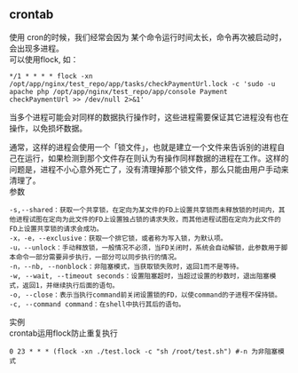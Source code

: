 ## crontab

使用 cron的时候，我们经常会因为 某个命令运行时间太长，命令再次被启动时，会出现多进程。  
可以使用flock, 如：

```
*/1 * * * * flock -xn /opt/app/nginx/test_repo/app/tasks/checkPaymentUrl.lock -c 'sudo -u apache php /opt/app/nginx/test_repo/app/console Payment checkPaymentUrl >> /dev/null 2>&1'
```
当多个进程可能会对同样的数据执行操作时，这些进程需要保证其它进程没有也在操作，以免损坏数据。  

通常，这样的进程会使用一个「锁文件」，也就是建立一个文件来告诉别的进程自己在运行，如果检测到那个文件存在则认为有操作同样数据的进程在工作。这样的问题是，进程不小心意外死亡了，没有清理掉那个锁文件，那么只能由用户手动来清理了。  
参数
```
-s,--shared：获取一个共享锁，在定向为某文件的FD上设置共享锁而未释放锁的时间内，其他进程试图在定向为此文件的FD上设置独占锁的请求失败，而其他进程试图在定向为此文件的FD上设置共享锁的请求会成功。
-x，-e，--exclusive：获取一个排它锁，或者称为写入锁，为默认项。
-u，--unlock：手动释放锁，一般情况不必须，当FD关闭时，系统会自动解锁，此参数用于脚本命令一部分需要异步执行，一部分可以同步执行的情况。
-n，--nb, --nonblock：非阻塞模式，当获取锁失败时，返回1而不是等待。
-w, --wait, --timeout seconds：设置阻塞超时，当超过设置的秒数时，退出阻塞模式，返回1，并继续执行后面的语句。
-o, --close：表示当执行command前关闭设置锁的FD，以使command的子进程不保持锁。
-c, --command command：在shell中执行其后的语句。
```
实例  
crontab运用flock防止重复执行
```
0 23 * * * (flock -xn ./test.lock -c "sh /root/test.sh") #-n 为非阻塞模式
```